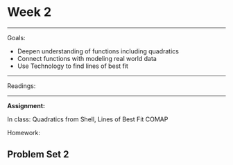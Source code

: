 # Week 2
---

Goals:

* Deepen understanding of functions including quadratics
* Connect functions with modeling real world data
* Use Technology to find lines of best fit

---

Readings:


---

**Assignment:**

In class: Quadratics from Shell, Lines of Best Fit COMAP

Homework:

Problem Set 2
---
